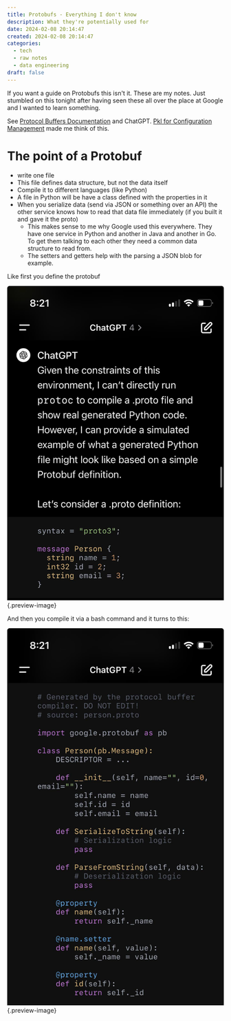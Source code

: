 ```yaml
---
title: Protobufs - Everything I don't know
description: What they're potentially used for
date: 2024-02-08 20:14:47
created: 2024-02-08 20:14:47
categories:
  - tech
  - raw notes
  - data engineering
draft: false
---
```

If you want a guide on Protobufs this isn't it. These are my notes. Just stumbled on this tonight after having seen these all over the place at Google and I wanted to learn something. 

See [Protocol Buffers Documentation](https://protobuf.dev/) and ChatGPT. [Pkl for Configuration Management](pkl-for-configuration-management.md) made me think of this. 
# The point of a Protobuf

- write one file
- This file defines data structure, but not the data itself 
- Compile it to different languages (like Python)
- A file in Python will be have a class defined with the properties in it
- When you serialize data (send via JSON or something over an API) the other service knows how to read that data file immediately (if you built it and gave it the proto)
	- This makes sense to me why Google used this everywhere. They have one service in Python and another in Java and another in Go. To get them talking to each other they need a common data structure to read from. 
	- The setters and getters help with the parsing a JSON blob for example. 

Like first you define the protobuf

![Raw proto fike](../img/screenshot-proto-file-raw.jpeg){.preview-image}

And then you compile it via a bash command and it turns to this:

![Compiled](../img/screenshot-protobufs-python-class.jpeg){.preview-image}